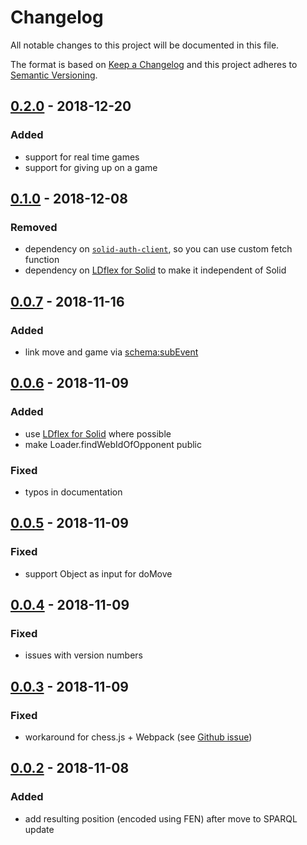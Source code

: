 # Changelog

All notable changes to this project will be documented in this file.

The format is based on [Keep a Changelog](http://keepachangelog.com/en/1.0.0/)
and this project adheres to [Semantic Versioning](http://semver.org/spec/v2.0.0.html).

## [0.2.0] - 2018-12-20

### Added

- support for real time games
- support for giving up on a game

## [0.1.0] - 2018-12-08

### Removed
- dependency on [`solid-auth-client`](https://github.com/solid/solid-auth-client), so you can use custom fetch function
- dependency on [LDflex for Solid](https://github.com/solid/query-ldflex) to make it independent of Solid

## [0.0.7] - 2018-11-16

### Added

- link move and game via [schema:subEvent](http://schema.org/subEvent)

## [0.0.6] - 2018-11-09

### Added

- use [LDflex for Solid](https://github.com/solid/query-ldflex) where possible
- make Loader.findWebIdOfOpponent public

### Fixed

- typos in documentation

## [0.0.5] - 2018-11-09

### Fixed

- support Object as input for doMove

## [0.0.4] - 2018-11-09

### Fixed

- issues with version numbers

## [0.0.3] - 2018-11-09

### Fixed

- workaround for chess.js + Webpack (see [Github issue](https://github.com/jhlywa/chess.js/issues/196))

## [0.0.2] - 2018-11-08

### Added

- add resulting position (encoded using FEN) after move to SPARQL update

[0.2.0]: https://github.com/pheyvaer/semantic-chess-js/compare/v0.1.0...v0.2.0
[0.1.0]: https://github.com/pheyvaer/semantic-chess-js/compare/v0.0.7...v0.1.0
[0.0.7]: https://github.com/pheyvaer/semantic-chess-js/compare/v0.0.6...v0.0.7
[0.0.6]: https://github.com/pheyvaer/semantic-chess-js/compare/v0.0.5...v0.0.6
[0.0.5]: https://github.com/pheyvaer/semantic-chess-js/compare/v0.0.4...v0.0.5
[0.0.4]: https://github.com/pheyvaer/semantic-chess-js/compare/v0.0.3...v0.0.4
[0.0.3]: https://github.com/pheyvaer/semantic-chess-js/compare/v0.0.2...v0.0.3
[0.0.2]: https://github.com/pheyvaer/semantic-chess-js/compare/v0.0.1...v0.0.2
